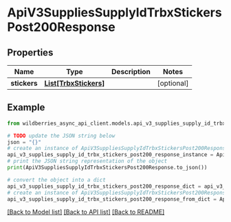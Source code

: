 # ApiV3SuppliesSupplyIdTrbxStickersPost200Response


## Properties

Name | Type | Description | Notes
------------ | ------------- | ------------- | -------------
**stickers** | [**List[TrbxStickers]**](TrbxStickers.md) |  | [optional] 

## Example

```python
from wildberries_async_api_client.models.api_v3_supplies_supply_id_trbx_stickers_post200_response import ApiV3SuppliesSupplyIdTrbxStickersPost200Response

# TODO update the JSON string below
json = "{}"
# create an instance of ApiV3SuppliesSupplyIdTrbxStickersPost200Response from a JSON string
api_v3_supplies_supply_id_trbx_stickers_post200_response_instance = ApiV3SuppliesSupplyIdTrbxStickersPost200Response.from_json(json)
# print the JSON string representation of the object
print(ApiV3SuppliesSupplyIdTrbxStickersPost200Response.to_json())

# convert the object into a dict
api_v3_supplies_supply_id_trbx_stickers_post200_response_dict = api_v3_supplies_supply_id_trbx_stickers_post200_response_instance.to_dict()
# create an instance of ApiV3SuppliesSupplyIdTrbxStickersPost200Response from a dict
api_v3_supplies_supply_id_trbx_stickers_post200_response_from_dict = ApiV3SuppliesSupplyIdTrbxStickersPost200Response.from_dict(api_v3_supplies_supply_id_trbx_stickers_post200_response_dict)
```
[[Back to Model list]](../README.md#documentation-for-models) [[Back to API list]](../README.md#documentation-for-api-endpoints) [[Back to README]](../README.md)


